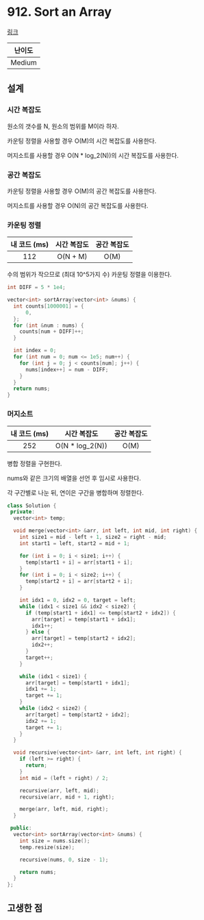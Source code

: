 # 912. Sort an Array

[링크](https://leetcode.com/problems/sort-an-array/description/)

| 난이도 |
| :----: |
| Medium |

## 설계

### 시간 복잡도

원소의 갯수를 N, 원소의 범위를 M이라 하자.

카운팅 정렬을 사용할 경우 O(M)의 시간 복잡도를 사용한다.

머지소트를 사용할 경우 O(N \* log_2(N))의 시간 복잡도를 사용한다.

### 공간 복잡도

카운팅 정렬을 사용할 경우 O(M)의 공간 복잡도를 사용한다.

머지소트를 사용할 경우 O(N)의 공간 복잡도를 사용한다.

### 카운팅 정렬

| 내 코드 (ms) | 시간 복잡도 | 공간 복잡도 |
| :----------: | :---------: | :---------: |
|     112      |  O(N + M)   |    O(M)     |

수의 범위가 작으므로 (최대 10^5가지 수) 카운팅 정렬을 이용한다.

```cpp
int DIFF = 5 * 1e4;

vector<int> sortArray(vector<int> &nums) {
  int counts[1000001] = {
      0,
  };
  for (int &num : nums) {
    counts[num + DIFF]++;
  }

  int index = 0;
  for (int num = 0; num <= 1e5; num++) {
    for (int j = 0; j < counts[num]; j++) {
      nums[index++] = num - DIFF;
    }
  }
  return nums;
}
```

### 머지소트

| 내 코드 (ms) |   시간 복잡도    | 공간 복잡도 |
| :----------: | :--------------: | :---------: |
|     252      | O(N \* log_2(N)) |    O(M)     |

병합 정렬을 구현한다.

nums와 같은 크기의 배열을 선언 후 임시로 사용한다.

각 구간별로 나눈 뒤, 연이은 구간을 병합하며 정렬한다.

```cpp
class Solution {
 private:
  vector<int> temp;

  void merge(vector<int> &arr, int left, int mid, int right) {
    int size1 = mid - left + 1, size2 = right - mid;
    int start1 = left, start2 = mid + 1;

    for (int i = 0; i < size1; i++) {
      temp[start1 + i] = arr[start1 + i];
    }
    for (int i = 0; i < size2; i++) {
      temp[start2 + i] = arr[start2 + i];
    }

    int idx1 = 0, idx2 = 0, target = left;
    while (idx1 < size1 && idx2 < size2) {
      if (temp[start1 + idx1] <= temp[start2 + idx2]) {
        arr[target] = temp[start1 + idx1];
        idx1++;
      } else {
        arr[target] = temp[start2 + idx2];
        idx2++;
      }
      target++;
    }

    while (idx1 < size1) {
      arr[target] = temp[start1 + idx1];
      idx1 += 1;
      target += 1;
    }
    while (idx2 < size2) {
      arr[target] = temp[start2 + idx2];
      idx2 += 1;
      target += 1;
    }
  }

  void recursive(vector<int> &arr, int left, int right) {
    if (left >= right) {
      return;
    }
    int mid = (left + right) / 2;

    recursive(arr, left, mid);
    recursive(arr, mid + 1, right);

    merge(arr, left, mid, right);
  }

 public:
  vector<int> sortArray(vector<int> &nums) {
    int size = nums.size();
    temp.resize(size);

    recursive(nums, 0, size - 1);

    return nums;
  }
};
```

## 고생한 점

